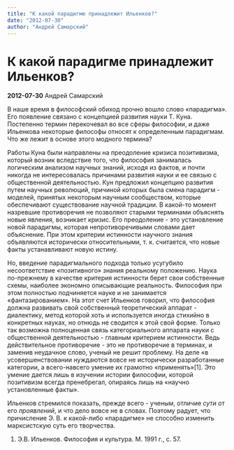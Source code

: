 ```yaml
---
title: "К какой парадигме принадлежит Ильенков?"
date: "2012-07-30"
author: "Андрей Самарский"
---
```


# К какой парадигме принадлежит Ильенков?

**2012-07-30** Андрей Самарский

В наше время в философский обиход прочно вошло слово «парадигма». Его появление связано с концепцией развития науки Т. Куна. Постепенно термин перекочевал во все сферы философии, и даже Ильенкова некоторые философы относят к определенным парадигмам. Что же лежит в основе этого модного термина?

Работы Куна были направлены на преодоление кризиса позитивизма, который возник вследствие того, что философия занималась логическим анализом научных знаний, исходя из фактов, и почти никогда не интересовалась причинами развития науки и ее связью с общественной деятельностью. Кун предложил концепцию развития путем научных революций, причиной которых была смена парадигм - моделей, принятых некоторым научным сообществом, которые обеспечивают существование научной традиции. В какой-то момент назревшие противоречия не позволяют старыми терминами объяснять новые явления, возникает кризис. Его преодоление - это установление новой парадигмы, которая непротиворечивыми словами дает объяснение. При этом критерии истинности научного знания объявляются исторически относительными, т. к. считается, что новые факты устанавливают новую истину.

Но, введение парадигмального подхода только усугубило несоответствие «позитивного» знания реальному положению. Наука по-прежнему в качестве критерия истинности берет свои собственные схемы, наиболее экономно описывающие реальность. Философия при этом полностью подчиняется науке и не занимается «фантазированием». На этот счет Ильенков говорил, что философия должна развивать свой собственный теоретический аппарат - диалектику, метод которой хоть и используется иногда стихийно в конкретных науках, но отнюдь не сводится к этой свой форме. Только так возможна полноценная связь категориального аппарата науки с общественной деятельностью - главным критерием истинности. Ведь действительное противоречие - это не противоречие в терминах, и заменив неудачное слово, ученый не решит проблему. На деле «в усовершенствовании нуждаются вовсе не исторически разработанные категории, а всего-навсего умение их грамотно «применять»[1]. Это умение дается лишь в изучении истории философии, которой позитивизм всегда пренебрегал, опираясь лишь на «научно установленные факты».

Ильенков стремился показать, прежде всего - ученым, отличие *сути* от его *проявлений*, и что дело вовсе не в словах. Поэтому радует, что причисление Э. В. к какой-либо «парадигме» не способно изменить марксистскую суть его творчества.

1. Э.В. Ильенков. Философия и культура. М. 1991 г., с. 57.